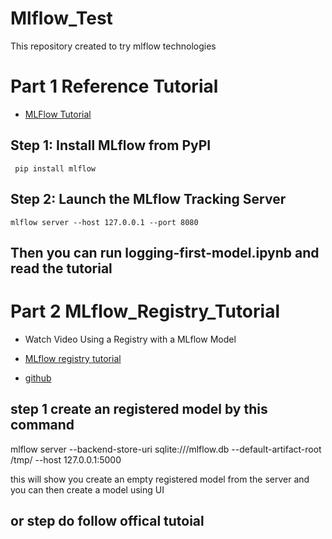 # Mlflow_Test
This repository created to try mlflow technologies


# Part 1 Reference Tutorial

- [MLFlow Tutorial](https://mlflow.org/docs/latest/getting-started/logging-first-model/step1-tracking-server.html)


## Step 1: Install MLflow from PyPI

     pip install mlflow

## Step 2: Launch the MLflow Tracking Server

    mlflow server --host 127.0.0.1 --port 8080

## Then you can run logging-first-model.ipynb and read the tutorial



# Part 2 MLflow_Registry_Tutorial 

- Watch Video Using a Registry with a MLflow Model

- [MLflow registry tutorial](https://mlflow.org/docs/latest/model-registry.html)

- [github](https://github.com/alfredodeza/mlflow-demo/tree/main/register)

## step 1 create an registered model by this command

mlflow server --backend-store-uri sqlite:///mlflow.db --default-artifact-root /tmp/ --host 127.0.0.1:5000

this will show you create an empty registered model from the server and you can then create a model using UI

## or step do follow offical tutoial
